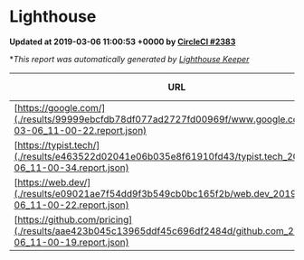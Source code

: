 
# Lighthouse

**Updated at 2019-03-06 11:00:53 +0000 by [CircleCI #2383](https://circleci.com/gh/ItinerisLtd/lighthouse-keeper-example/2383)**

**This report was automatically generated by [Lighthouse Keeper](https://github.com/itinerisltd/lighthouse-keeper)*

| URL | Performance | Accessibility | Best Practices | SEO | PWA | Updated At |
| --- | --- | --- | --- | --- | --- | --- |
| [https://google.com/](./results/99999ebcfdb78df077ad2727fd00969f/www.google.com_2019-03-06_11-00-22.report.json) | 0.95 | 0.71 | 0.93 | 0.8 | 0.58 | 2019-03-06T11:00:22.616Z |
| [https://typist.tech/](./results/e463522d02041e06b035e8f61910fd43/typist.tech_2019-03-06_11-00-34.report.json) | 1 |  |  |  |  | 2019-03-06T11:00:34.289Z |
| [https://web.dev/](./results/e09021ae7f54dd9f3b549cb0bc165f2b/web.dev_2019-03-06_11-00-22.report.json) | 0.91 | 0.93 | 1 | 0.91 | 1 | 2019-03-06T11:00:22.820Z |
| [https://github.com/pricing](./results/aae423b045c13965ddf45c696df2484d/github.com_2019-03-06_11-00-19.report.json) | 0.76 | 0.89 | 0.93 | 0.9 | 0.58 | 2019-03-06T11:00:19.345Z |
